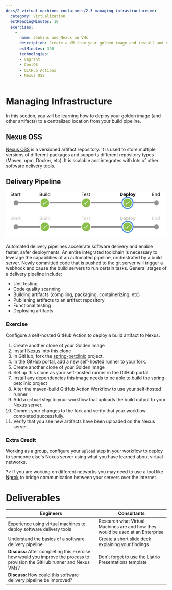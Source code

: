 ```yaml
---
docs/2-virtual-machines-containers/2.3-managing-infrastructure.md:
  category: Virtualization
  estReadingMinutes: 10
  exercises:
    -
      name: Jenkins and Nexus on VMs
      description: Create a VM from your golden image and install and configure Nexus OSS and deploy an artifact to that VM from a GitHub Action
      estMinutes: 390
      technologies:
      - Vagrant
      - CentOS
      - GitHub Actions
      - Nexus OSS
---
```


# Managing Infrastructure

In this section, you will be learning how to deploy your golden image (and other artifacts) to a centralized location from your build pipeline.

## Nexus OSS

  [Nexus OSS](https://help.sonatype.com/repomanager3/installation-and-upgrades) is a versioned artifact repository. It is used to store multiple versions of different packages and supports different repository types (Maven, npm, Docker, etc). It is scalable and integrates with lots of other software delivery tools.


## Delivery Pipeline

![A Jenkins pipeline showing passing build, test, and deploy stages](img2/delivery-pipeline-stages_light.svg ':class=light-mode-img-center')
![A Jenkins pipeline showing passing build, test, and deploy stages](img2/delivery-pipeline-stages_dark.svg ':class=dark-mode-img-center')

  Automated delivery pipelines accelerate software delivery and enable faster, safer deployments.
  An entire integrated toolchain is necessary to leverage the capabilities of an automated pipeline, orchestrated by a build server. Newly committed code that is pushed to the git server will trigger a webhook and cause the build servers to run certain tasks. General stages of a delivery pipeline include:

- Unit testing
- Code quality scanning
- Building artifacts (compiling, packaging, containerizing, etc)
- Publishing artifacts to an artifact repository
- Functional testing
- Deploying artifacts

### Exercise

Configure a self-hosted GitHub Action to deploy a build artifact to Nexus.

  1. Create another clone of your Golden Image
  2. Install [Nexus](https://help.sonatype.com/repomanager3/installation-and-upgrades) into this clone
  3. In GitHub, fork the [spring-petclinic](https://github.com/spring-projects/spring-petclinic) project.
  4. In the GitHub portal, add a new self-hosted runner to your fork.
  5. Create another clone of your Golden Image
  6. Set up this clone as your self-hosted runner in the GitHub portal
  7. Install any dependencies this image needs to be able to build the spring-petclinic project
  8. Alter the maven-build GitHub Action Workflow to use your self-hosted runner
  9. Add a `upload` step to your workflow that uploads the build output to your Nexus server.
  10. Commit your changes to the fork and verify that your workflow completed successfully.
  11. Verify that you see new artifacts have been uploaded on the Nexus server.

### Extra Credit

Working as a group, configure your `upload` step in your workflow to deploy to someone else's Nexus server using what you have learned about virtual networks.

?> If you are working on different networks you may need to use a tool like [Ngrok](https://ngrok.com/) to bridge communication between your servers over the internet.

# Deliverables

|**Engineers**|**Consultants**|
|-------------|---------------|
| Experience using virtual machines to deploy software delivery tools | Research what Virtual Machines are and how they would be used at an Enterprise |
| Understand the basics of a software delivery pipeline | Create a short slide deck explaining your findings |
| **Discuss:** After completing this exercise how would you improve the process to provision the GitHub runner and Nexus VMs? | Don't forget to use the Liatrio Presentations template |
| **Discuss:** How could this software delivery pipeline be improved? |  |
